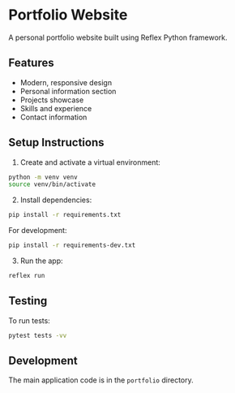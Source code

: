# Portfolio Website

A personal portfolio website built using Reflex Python framework.

## Features
- Modern, responsive design
- Personal information section
- Projects showcase
- Skills and experience
- Contact information

## Setup Instructions

1. Create and activate a virtual environment:
```bash
python -m venv venv
source venv/bin/activate
```

2. Install dependencies:
```bash
pip install -r requirements.txt
```

For development:
```bash
pip install -r requirements-dev.txt
```

3. Run the app:
```bash
reflex run
```

## Testing

To run tests:
```bash
pytest tests -vv
```

## Development

The main application code is in the `portfolio` directory.
